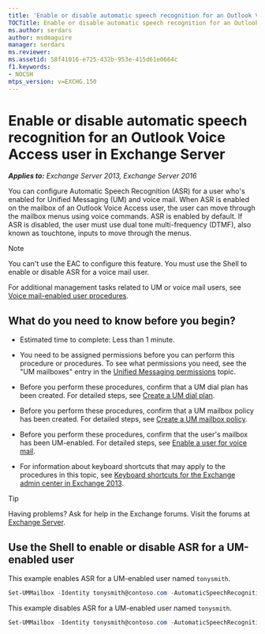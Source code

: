 ```yaml
---
title: 'Enable or disable automatic speech recognition for an Outlook Voice Access user: Exchange 2013 Help'
TOCTitle: Enable or disable automatic speech recognition for an Outlook Voice Access user
ms.author: serdars
author: msdmaguire
manager: serdars
ms.reviewer:
ms.assetid: 58f41016-e725-432b-953e-415d61e0664c
f1.keywords:
- NOCSH
mtps_version: v=EXCHG.150
---
```


# Enable or disable automatic speech recognition for an Outlook Voice Access user in Exchange Server

_**Applies to:** Exchange Server 2013, Exchange Server 2016_

You can configure Automatic Speech Recognition (ASR) for a user who's enabled for Unified Messaging (UM) and voice mail. When ASR is enabled on the mailbox of an Outlook Voice Access user, the user can move through the mailbox menus using voice commands. ASR is enabled by default. If ASR is disabled, the user must use dual tone multi-frequency (DTMF), also known as touchtone, inputs to move through the menus.

> [!NOTE]
> You can't use the EAC to configure this feature. You must use the Shell to enable or disable ASR for a voice mail user.

For additional management tasks related to UM or voice mail users, see [Voice mail-enabled user procedures](voice-mail-enabled-user-procedures-exchange-2013-help.md).

## What do you need to know before you begin?

- Estimated time to complete: Less than 1 minute.

- You need to be assigned permissions before you can perform this procedure or procedures. To see what permissions you need, see the "UM mailboxes" entry in the [Unified Messaging permissions](unified-messaging-permissions-exchange-2013-help.md) topic.

- Before you perform these procedures, confirm that a UM dial plan has been created. For detailed steps, see [Create a UM dial plan](create-um-dial-plan-exchange-2013-help.md).

- Before you perform these procedures, confirm that a UM mailbox policy has been created. For detailed steps, see [Create a UM mailbox policy](create-um-mailbox-policy-exchange-2013-help.md).

- Before you perform these procedures, confirm that the user's mailbox has been UM-enabled. For detailed steps, see [Enable a user for voice mail](enable-a-user-for-voice-mail-exchange-2013-help.md).

- For information about keyboard shortcuts that may apply to the procedures in this topic, see [Keyboard shortcuts for the Exchange admin center in Exchange 2013](keyboard-shortcuts-in-the-exchange-admin-center-2013-help.md).

> [!TIP]
> Having problems? Ask for help in the Exchange forums. Visit the forums at [Exchange Server](https://social.technet.microsoft.com/forums/office/home?category=exchangeserver).

## Use the Shell to enable or disable ASR for a UM-enabled user

This example enables ASR for a UM-enabled user named `tonysmith`.

```powershell
Set-UMMailbox -Identity tonysmith@contoso.com -AutomaticSpeechRecognitionEnabled $true
```

This example disables ASR for a UM-enabled user named `tonysmith`.

```powershell
Set-UMMailbox -Identity tonysmith@contoso.com -AutomaticSpeechRecognitionEnabled $false
```
